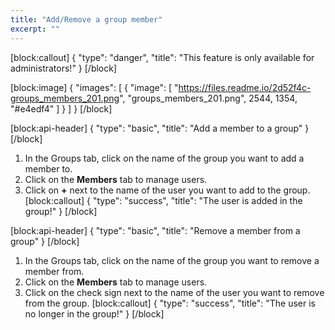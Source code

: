 ```yaml
---
title: "Add/Remove a group member"
excerpt: ""
---
```

[block:callout]
{
  "type": "danger",
  "title": "This feature is only available for administrators!"
}
[/block]

[block:image]
{
  "images": [
    {
      "image": [
        "https://files.readme.io/2d52f4c-groups_members_201.png",
        "groups_members_201.png",
        2544,
        1354,
        "#e4edf4"
      ]
    }
  ]
}
[/block]

[block:api-header]
{
  "type": "basic",
  "title": "Add a member to a group"
}
[/block]
1. In the Groups tab, click on the name of the group you want to add a member to.
2. Click on the **Members** tab to manage users.
3. Click on **+** next to the name of the user you want to add to the group.
[block:callout]
{
  "type": "success",
  "title": "The user is added in the group!"
}
[/block]

[block:api-header]
{
  "type": "basic",
  "title": "Remove a member from a group"
}
[/block]
1. In the Groups tab, click on the name of the group you want to remove a member from.
2. Click on the **Members** tab to manage users.
3. Click on the check sign next to the name of the user you want to remove from the group.
[block:callout]
{
  "type": "success",
  "title": "The user is no longer in the group!"
}
[/block]